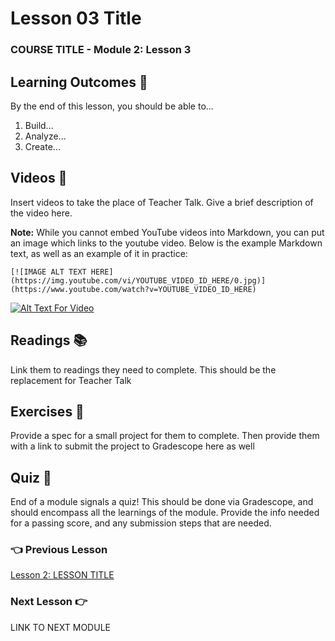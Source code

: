 # Lesson 03 Title

### COURSE TITLE - Module 2: Lesson 3

## Learning Outcomes 💫

By the end of this lesson, you should be able to...

1. Build...
1. Analyze...
1. Create...

## Videos 🎥

Insert videos to take the place of Teacher Talk. Give a brief description of the video here.

**Note:** While you cannot embed YouTube videos into Markdown, you can put an image which links to the youtube video. Below is the example Markdown text, as well as an example of it in practice:

```
[![IMAGE ALT TEXT HERE](https://img.youtube.com/vi/YOUTUBE_VIDEO_ID_HERE/0.jpg)](https://www.youtube.com/watch?v=YOUTUBE_VIDEO_ID_HERE)
```

[![Alt Text For Video](https://img.youtube.com/vi/HHvvQI273ec/0.jpg)](https://www.youtube.com/watch?v=HHvvQI273ec)

## Readings 📚

Link them to readings they need to complete. This should be the replacement for Teacher Talk

## Exercises 💪

Provide a spec for a small project for them to complete. Then provide them with a link to submit the project to Gradescope here as well

## Quiz 📝

End of a module signals a quiz! This should be done via Gradescope, and should encompass all the learnings of the module. Provide the info needed for a passing score, and any submission steps that are needed.


### 👈 Previous Lesson

[Lesson 2: LESSON TITLE](/Module-02/Lesson-02.md)

### Next Lesson 👉

LINK TO NEXT MODULE